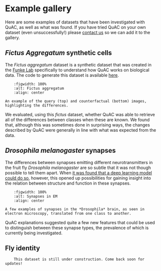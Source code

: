 # Example gallery

Here are some examples of datasets that have been investigated with QuAC, as well as what was found.
If you have tried QuAC on your own dataset (even unsuccessfully!) please [contact us](mailto:adjavond%40hhmi.org?subject=QuAC%20Example) so we can add it to the gallery.


## *Fictus Aggregatum* synthetic cells

The *Fictus aggregatum* dataset is a synthetic dataset that was created in the [Funke Lab](https://www.janelia.org/lab/funke-lab) specifically to understand how QuAC works on biological data.
The code to generate this dataset is available [here](https://github.com/funkelab/fictus.aggregatum).

```{figure} assets/fictus.png
    :figwidth: 100%
    :alt: Fictus aggregatum
    :align: center

An example of the query (top) and counterfactual (bottom) images, highlighting the differences.
```

We evaluated, using this *fictus* dataset, whether QuAC was able to retrieve all of the differences between classes when these are known.
We found that, although this was sometimes done in surprising ways, the changes described by QuAC were generally in line with what was expected from the data.


## *Drosophila melanogaster* synapses

The differences between synapses emitting different neurotransmitters in the fruit fly *Drosophila melanogaster* are so subtle that it was not though possible to tell them apart.
When [it was found that a deep learning model could do so](https://www.cell.com/cell/fulltext/S0092-8674(24)00307-6), however, this opened up possibilities for gaining insight into the relation between structure and function in these synapses.

```{figure} assets/synapses.png
    :figwidth: 100%
    :alt: Synapses in EM
    :align: center

A few examples of synapses in the *Drosophila* brain, as seen in electron microscopy, translated from one class to another.
```

QuAC explanations suggested quite a few new features that could be used to distinguish between these synapse types, the prevalence of which is currently being investigated.


## Fly identity


```{attention}
    This dataset is still under construction. Come back soon for updates!
```